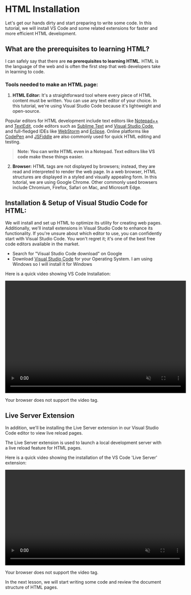 # HTML Installation

Let's get our hands dirty and start preparing to write some code. In this tutorial, we will install VS Code and some related extensions for faster and more efficient HTML development.

## **What are the prerequisites to learning** HTML?

I can safely say that there are **no prerequisites to learning HTML**. HTML is the language of the web and is often the first step that web developers take in learning to code.

### **Tools needed to make an HTML page:** 

1) **HTML Editor:** It's a straightforward tool where every piece of HTML content must be written. You can use any text editor of your choice. In this tutorial, we're using Visual Studio Code because it's lightweight and open-source.

Popular editors for HTML development include text editors like [Notepad++](https://notepad-plus-plus.org/) and [TextEdit](https://support.apple.com/en-in/guide/textedit/welcome/mac), code editors such as [Sublime Text](https://www.sublimetext.com/) and [Visual Studio Code](https://code.visualstudio.com/), and full-fledged IDEs like [WebStorm](https://www.jetbrains.com/webstorm/ "jetbrains webstorm") and [Eclipse](https://www.eclipse.org/downloads/ "Eclipse"). Online platforms like [CodePen](https://codepen.io/ "codepen") and [JSFiddle](https://jsfiddle.net/ "jsfiddle") are also commonly used for quick HTML editing and testing.

> **Note: You can write HTML even in a Notepad. Text editors like VS code make these things easier.**

2) **Browser:** HTML tags are not displayed by browsers; instead, they are read and interpreted to render the web page. In a web browser, HTML structures are displayed in a styled and visually appealing form. In this tutorial, we are using Google Chrome. Other commonly used browsers include Chromium, Firefox, Safari on Mac, and Microsoft Edge.

## **Installation & Setup of Visual Studio Code for HTML:**

We will install and set up HTML to optimize its utility for creating web pages. Additionally, we'll install extensions in Visual Studio Code to enhance its functionality. If you're unsure about which editor to use, you can confidently start with Visual Studio Code. You won't regret it; it's one of the best free code editors available in the market.

-   Search for "Visual Studio Code download" on Google
-   Download [Visual Studio Code](https://code.visualstudio.com/download) for your Operating System. I am using Windows so I will install it for Windows

Here is a quick video showing VS Code Installation:

<video style="width: 581px; height: 362px;" autoplay="autoplay" loop="loop" muted="" controls="controls" width="581" height="362"> <source src="https://cwh-full-next-space.fra1.cdn.digitaloceanspaces.com/tutorial/html-prerequisite/download-vscode.mp4" type="video/mp4">Your browser does not support the video tag.</video>

Your browser does not support the video tag.

## Live Server Extension

In addition, we'll be installing the Live Server extension in our Visual Studio Code editor to view live reload pages.

The Live Server extension is used to launch a local development server with a live reload feature for HTML pages.

Here is a quick video showing the installation of the VS Code 'Live Server' extension:

<video style="width: 578px; height: 308px;" autoplay="autoplay" loop="loop" muted="" controls="controls" width="578" height="308"> <source src="https://cwh-full-next-space.fra1.cdn.digitaloceanspaces.com/tutorial/html-prerequisite/live-server-installation.mp4" type="video/mp4">Your browser does not support the video tag.</video>

Your browser does not support the video tag.

In the next lesson, we will start writing some code and review the document structure of HTML pages.